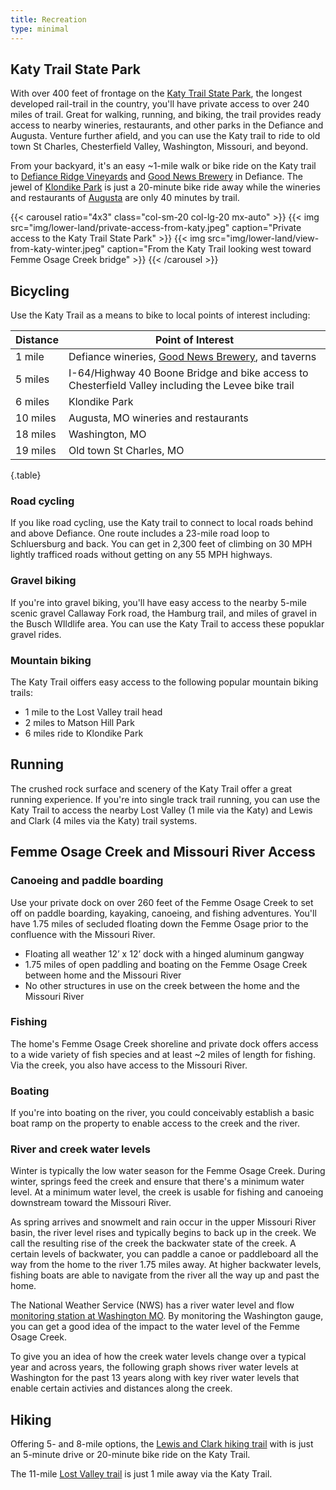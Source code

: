 ```yaml
---
title: Recreation
type: minimal
---
```


## Katy Trail State Park 

With over 400 feet of frontage on the [Katy Trail State Park](https://mostateparks.com/park/katy-trail-state-park), the longest developed rail-trail in the country, you'll have private access to over 240 miles of trail. Great for walking, running, and biking, the trail provides ready access to nearby wineries, restaurants, and other parks in the Defiance and Augusta. Venture further afield, and you can use the Katy trail to ride to old town St Charles, Chesterfield Valley, Washington, Missouri, and beyond.

From your backyard, it's an easy ~1-mile walk or bike ride on the Katy trail to [Defiance Ridge Vineyards](https://www.defianceridgevineyards.com/) and [Good News Brewery](https://www.goodnewsbrewing.com/) in Defiance. The jewel of [Klondike Park](https://www.sccmo.org/690/Klondike-Park) is just a 20-minute bike ride away while the wineries and restaurants of [Augusta](https://www.townofaugustamo.org/) are only 40 minutes by trail. 

{{< carousel ratio="4x3" class="col-sm-20 col-lg-20 mx-auto" >}}
  {{< img src="img/lower-land/private-access-from-katy.jpeg" caption="Private access to the Katy Trail State Park" >}}
  {{< img src="img/lower-land/view-from-katy-winter.jpeg" caption="From the Katy Trail looking west toward Femme Osage Creek bridge" >}}
{{< /carousel >}}

## Bicycling

Use the Katy Trail as a means to bike to local points of interest including:

|Distance|Point of Interest|
|-|-|
|1 mile|Defiance wineries, [Good News Brewery](https://www.goodnewsbrewing.com/), and taverns| 
|5 miles|I-64/Highway 40 Boone Bridge and bike access to Chesterfield Valley including the Levee bike trail|
|6 miles|Klondike Park|
|10 miles|Augusta, MO wineries and restaurants|
|18 miles|Washington, MO|
|19 miles|Old town St Charles, MO|
{.table}

### Road cycling 

If you like road cycling, use the Katy trail to connect to local roads behind and above Defiance. One route includes a 23-mile road loop to Schluersburg and back. You can get in 2,300 feet of climbing on 30 MPH lightly trafficed roads without getting on any 55 MPH highways.

### Gravel biking

If you're into gravel biking, you'll have easy access to the nearby 5-mile scenic gravel Callaway Fork road, the Hamburg trail, and miles of gravel in the Busch WIldlife area. You can use the Katy Trail to access these popuklar gravel rides.

### Mountain biking

The Katy Trail oiffers easy access to the following popular mountain biking trails:

* 1 mile to the Lost Valley trail head
* 2 miles to Matson Hill Park
* 6 miles ride to Klondike Park

## Running

The crushed rock surface and scenery of the Katy Trail offer a great running experience. If you're into single track trail running, you can use the Katy Trail to access the nearby Lost Valley (1 mile via the Katy) and Lewis and Clark (4 miles via the Katy) trail systems.

## Femme Osage Creek and Missouri River Access

### Canoeing and paddle boarding

Use your private dock on over 260 feet of the Femme Osage Creek to set off on paddle boarding, kayaking, canoeing, and fishing adventures. You'll have 1.75 miles of secluded floating down the Femme Osage prior to the confluence with the Missouri River.

* Floating all weather 12’ x 12’ dock with a hinged aluminum gangway
* 1.75 miles of open paddling and boating on the Femme Osage Creek between home and the Missouri River
* No other structures in use on the creek between the home and the Missouri River

### Fishing

The home's Femme Osage Creek shoreline and private dock offers access to a wide variety of fish species and at least ~2 miles of length for fishing. Via the creek, you also have access to the Missouri River.

### Boating

If you're into boating on the river, you could conceivably establish a basic boat ramp on the property to enable access to the creek and the river.

### River and creek water levels

Winter is typically the low water season for the Femme Osage Creek. During winter, springs feed the creek and ensure that there's a minimum water level. At a minimum water level, the creek is usable for fishing and canoeing downstream toward the Missouri River.

As spring arrives and snowmelt and rain occur in the upper Missouri River basin, the river level rises and typically begins to back up in the creek. We call the resulting rise of the creek the backwater state of the creek. A certain levels of backwater, you can paddle a canoe or paddleboard all the way from the home to the river 1.75 miles away. At higher backwater levels, fishing boats are able to navigate from the river all the way up and past the home.

The National Weather Service (NWS) has a river water level and flow [monitoring station at Washington MO](https://water.weather.gov/ahps2/hydrograph.php?gage=whgm7&wfo=lsx). By monitoring the Washington gauge, you can get a good idea of the impact to the water level of the Femme Osage Creek.

To give you an idea of how the creek water levels change over a typical year and across years, the following graph shows river water levels at Washington for the past 13 years along with key river water levels that enable certain activies and distances along the creek.

## Hiking

Offering 5- and 8-mile options, the [Lewis and Clark hiking trail](https://www.alltrails.com/trail/us/missouri/lewis-and-clark-trail-and-lewis-trail-loop) with is just an 5-minute drive or 20-minute bike ride on the Katy Trail.

The 11-mile [Lost Valley trail](https://www.alltrails.com/trail/us/missouri/lost-valley-trail-loop) is just 1 mile away via the Katy Trail.
